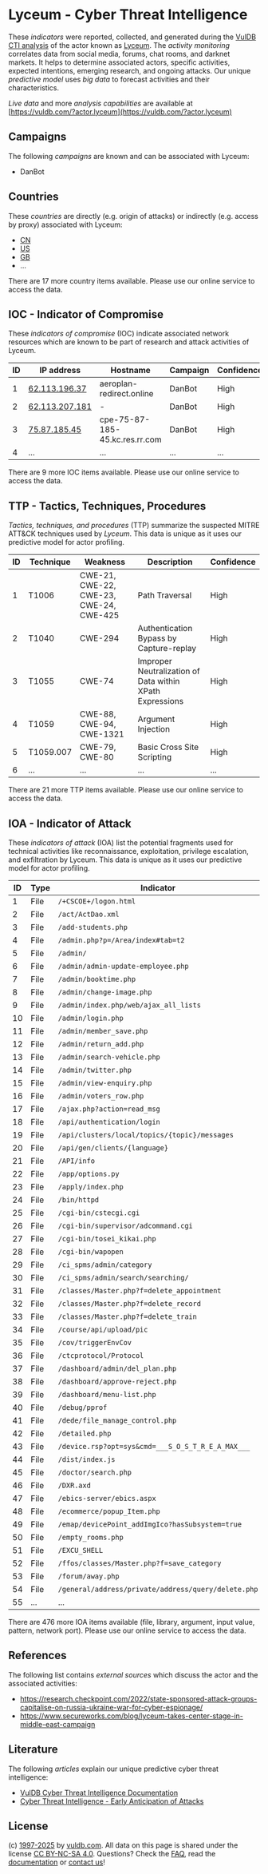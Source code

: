 # Lyceum - Cyber Threat Intelligence

These _indicators_ were reported, collected, and generated during the [VulDB CTI analysis](https://vuldb.com/?kb.cti) of the actor known as [Lyceum](https://vuldb.com/?actor.lyceum). The _activity monitoring_ correlates data from social media, forums, chat rooms, and darknet markets. It helps to determine associated actors, specific activities, expected intentions, emerging research, and ongoing attacks. Our unique _predictive model_ uses _big data_ to forecast activities and their characteristics.

_Live data_ and more _analysis capabilities_ are available at [https://vuldb.com/?actor.lyceum](https://vuldb.com/?actor.lyceum)

## Campaigns

The following _campaigns_ are known and can be associated with Lyceum:

* DanBot

## Countries

These _countries_ are directly (e.g. origin of attacks) or indirectly (e.g. access by proxy) associated with Lyceum:

* [CN](https://vuldb.com/?country.cn)
* [US](https://vuldb.com/?country.us)
* [GB](https://vuldb.com/?country.gb)
* ...

There are 17 more country items available. Please use our online service to access the data.

## IOC - Indicator of Compromise

These _indicators of compromise_ (IOC) indicate associated network resources which are known to be part of research and attack activities of Lyceum.

ID | IP address | Hostname | Campaign | Confidence
-- | ---------- | -------- | -------- | ----------
1 | [62.113.196.37](https://vuldb.com/?ip.62.113.196.37) | aeroplan-redirect.online | DanBot | High
2 | [62.113.207.181](https://vuldb.com/?ip.62.113.207.181) | - | DanBot | High
3 | [75.87.185.45](https://vuldb.com/?ip.75.87.185.45) | cpe-75-87-185-45.kc.res.rr.com | DanBot | High
4 | ... | ... | ... | ...

There are 9 more IOC items available. Please use our online service to access the data.

## TTP - Tactics, Techniques, Procedures

_Tactics, techniques, and procedures_ (TTP) summarize the suspected MITRE ATT&CK techniques used by _Lyceum_. This data is unique as it uses our predictive model for actor profiling.

ID | Technique | Weakness | Description | Confidence
-- | --------- | -------- | ----------- | ----------
1 | T1006 | CWE-21, CWE-22, CWE-23, CWE-24, CWE-425 | Path Traversal | High
2 | T1040 | CWE-294 | Authentication Bypass by Capture-replay | High
3 | T1055 | CWE-74 | Improper Neutralization of Data within XPath Expressions | High
4 | T1059 | CWE-88, CWE-94, CWE-1321 | Argument Injection | High
5 | T1059.007 | CWE-79, CWE-80 | Basic Cross Site Scripting | High
6 | ... | ... | ... | ...

There are 21 more TTP items available. Please use our online service to access the data.

## IOA - Indicator of Attack

These _indicators of attack_ (IOA) list the potential fragments used for technical activities like reconnaissance, exploitation, privilege escalation, and exfiltration by Lyceum. This data is unique as it uses our predictive model for actor profiling.

ID | Type | Indicator | Confidence
-- | ---- | --------- | ----------
1 | File | `/+CSCOE+/logon.html` | High
2 | File | `/act/ActDao.xml` | High
3 | File | `/add-students.php` | High
4 | File | `/admin.php?p=/Area/index#tab=t2` | High
5 | File | `/admin/` | Low
6 | File | `/admin/admin-update-employee.php` | High
7 | File | `/admin/booktime.php` | High
8 | File | `/admin/change-image.php` | High
9 | File | `/admin/index.php/web/ajax_all_lists` | High
10 | File | `/admin/login.php` | High
11 | File | `/admin/member_save.php` | High
12 | File | `/admin/return_add.php` | High
13 | File | `/admin/search-vehicle.php` | High
14 | File | `/admin/twitter.php` | High
15 | File | `/admin/view-enquiry.php` | High
16 | File | `/admin/voters_row.php` | High
17 | File | `/ajax.php?action=read_msg` | High
18 | File | `/api/authentication/login` | High
19 | File | `/api/clusters/local/topics/{topic}/messages` | High
20 | File | `/api/gen/clients/{language}` | High
21 | File | `/API/info` | Medium
22 | File | `/app/options.py` | High
23 | File | `/apply/index.php` | High
24 | File | `/bin/httpd` | Medium
25 | File | `/cgi-bin/cstecgi.cgi` | High
26 | File | `/cgi-bin/supervisor/adcommand.cgi` | High
27 | File | `/cgi-bin/tosei_kikai.php` | High
28 | File | `/cgi-bin/wapopen` | High
29 | File | `/ci_spms/admin/category` | High
30 | File | `/ci_spms/admin/search/searching/` | High
31 | File | `/classes/Master.php?f=delete_appointment` | High
32 | File | `/classes/Master.php?f=delete_record` | High
33 | File | `/classes/Master.php?f=delete_train` | High
34 | File | `/course/api/upload/pic` | High
35 | File | `/cov/triggerEnvCov` | High
36 | File | `/ctcprotocol/Protocol` | High
37 | File | `/dashboard/admin/del_plan.php` | High
38 | File | `/dashboard/approve-reject.php` | High
39 | File | `/dashboard/menu-list.php` | High
40 | File | `/debug/pprof` | Medium
41 | File | `/dede/file_manage_control.php` | High
42 | File | `/detailed.php` | High
43 | File | `/device.rsp?opt=sys&cmd=___S_O_S_T_R_E_A_MAX___` | High
44 | File | `/dist/index.js` | High
45 | File | `/doctor/search.php` | High
46 | File | `/DXR.axd` | Medium
47 | File | `/ebics-server/ebics.aspx` | High
48 | File | `/ecommerce/popup_Item.php` | High
49 | File | `/emap/devicePoint_addImgIco?hasSubsystem=true` | High
50 | File | `/empty_rooms.php` | High
51 | File | `/EXCU_SHELL` | Medium
52 | File | `/ffos/classes/Master.php?f=save_category` | High
53 | File | `/forum/away.php` | High
54 | File | `/general/address/private/address/query/delete.php` | High
55 | ... | ... | ...

There are 476 more IOA items available (file, library, argument, input value, pattern, network port). Please use our online service to access the data.

## References

The following list contains _external sources_ which discuss the actor and the associated activities:

* https://research.checkpoint.com/2022/state-sponsored-attack-groups-capitalise-on-russia-ukraine-war-for-cyber-espionage/
* https://www.secureworks.com/blog/lyceum-takes-center-stage-in-middle-east-campaign

## Literature

The following _articles_ explain our unique predictive cyber threat intelligence:

* [VulDB Cyber Threat Intelligence Documentation](https://vuldb.com/?kb.cti)
* [Cyber Threat Intelligence - Early Anticipation of Attacks](https://www.scip.ch/en/?labs.20201022)

## License

(c) [1997-2025](https://vuldb.com/?kb.changelog) by [vuldb.com](https://vuldb.com/?kb.about). All data on this page is shared under the license [CC BY-NC-SA 4.0](https://creativecommons.org/licenses/by-nc-sa/4.0/). Questions? Check the [FAQ](https://vuldb.com/?kb.faq), read the [documentation](https://vuldb.com/?kb) or [contact us](https://vuldb.com/?contact)!

